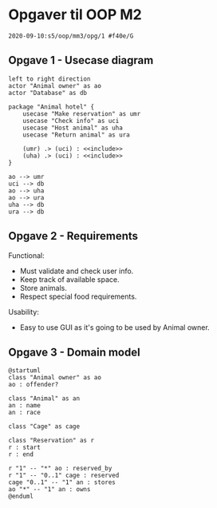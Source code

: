 # Opgaver til OOP M2

```
2020-09-10:s5/oop/mm3/opg/1 #f40e/G
```

## Opgave 1 - Usecase diagram

```plantuml
left to right direction
actor "Animal owner" as ao
actor "Database" as db

package "Animal hotel" {
    usecase "Make reservation" as umr
    usecase "Check info" as uci
    usecase "Host animal" as uha
    usecase "Return animal" as ura

    (umr) .> (uci) : <<include>>
    (uha) .> (uci) : <<include>>
}

ao --> umr
uci --> db
ao --> uha
ao --> ura
uha --> db
ura --> db
```

## Opgave 2 - Requirements

Functional:
- Must validate and check user info.
- Keep track of available space.
- Store animals.
- Respect special food requirements.

Usability:
- Easy to use GUI as it's going to be used by Animal owner.

## Opgave 3 - Domain model

```plantuml
@startuml
class "Animal owner" as ao
ao : offender?

class "Animal" as an
an : name
an : race

class "Cage" as cage

class "Reservation" as r
r : start
r : end

r "1" -- "*" ao : reserved_by
r "1" -- "0..1" cage : reserved
cage "0..1" -- "1" an : stores
ao "*" -- "1" an : owns
@enduml
```
